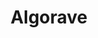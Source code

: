 ---
slug: algorave
type: event
event_type: Concert
title: Algorave
venue: TivoliVredenberg - Pandora
date_time: 'Saturday, April 22nd, Doors: 21:45 / Show: 22:00'
schedule:
    -   time: t21:45
        item: Doors
    -   time: t22:00
        item: $c0l1v3
    -   time: t22:20
        item: $codie
    -   time: t22:50
        item: $broken-bond
    -   time: t23:10
        item: $meet-the-cookie-collective
    -   time: t23:40
        item: $brickwork
    -   time: t00:00
        item: $happy-algorave-performance
        visuals: $nodysseus-three
    -   time: t00:30
        item: $epiploke
    -   time: t00:50
        item: $av-counterpoint
        visuals: $tododot
    -   time: t01:20
        item: $amalgam
    -   time: t01:50
        item: $def-function-dystopiakira
    -   time: t02:20
        item: $c-robo
        visuals: $live-collaboration
    -   time: t02:50
        item: Headroom
        hidden: True
    -   time: t03:00
        item: End
---